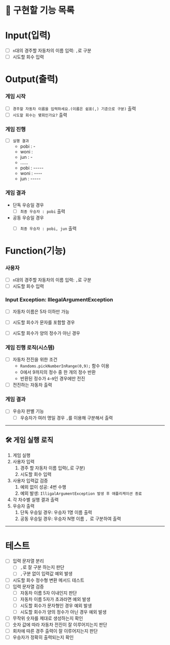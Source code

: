 # 🚀 구현할 기능 목록

# Input(입력)
- [ ] `n`대의 경주할 자동차의 이름 입력: `,`로 구분
- [ ] 시도할 회수 입력

# Output(출력)
### 게임 시작
- [ ] `경주할 자동차 이름을 입력하세요.(이름은 쉼표(,) 기준으로 구분)` 출력
- [ ] `시도할 회수는 몇회인가요?` 출력

### 게임 진행
- [ ] `실행 결과`
  - pobi : -
  - woni :
  - jun : -
  - ......
  - pobi : -----
  - woni : ----
  - jun : -----
### 게임 결과
- 단독 우승일 경우
  - [ ] `최종 우승자 : pobi` 출력
- 공동 우승일 경우
  - [ ] `최종 우승자 : pobi, jun` 출력


# Function(기능)
### 사용자
- [ ] `n`대의 경주할 자동차의 이름 입력: `,`로 구분
- [ ] 시도할 회수 입력
### Input Exception: IllegalArgumentException
- [ ] 자동차 이름은 5자 이하만 가능
- [ ] 시도할 회수가 문자를 포함할 경우
- [ ] 시도할 회수가 양의 정수가 아닌 경우


### 게임 진행 로직(시스템)
- [ ] 자동차 전진을 위한 조건
  - `Randoms.pickNumberInRange(0,9);` 함수 이용
  - 0에서 9까지의 정수 중 한 개의 정수 반환 
  - 반환된 정수가 `4~9`인 경우에만 전진
- [ ] 전진하는 자동차 출력

### 게임 결과
- [ ] 우승자 판별 기능
  - [ ] 우승자가 여러 명일 경우 `,`를 이용해 구분해서 출력

---

## 🛠 게임 실행 로직
1. 게임 실행
2. 사용자 입력
   1. 경주 할 자동차 이름 입력(`,`로 구분)
   2. 시도할 회수 입력
3. 사용자 입력값 검증
   1. 예외 없이 성공: 4번 수행 
   2. 예외 발생: `IlligalArgumentException 발생 후 애플리케이션 종료`
4. 각 차수별 실행 결과 출력
5. 우승자 출력
   1. 단독 우승일 경우: 우승자 1명 이름 출력
   2. 공동 우승일 경우: 우승자 N명 이름 `, `로 구분하여 출력

---

# 테스트
- [ ] 입력 문자열 분리
  - [ ] `,`로 잘 구분 하는지 판단
  - [ ] `,`구분 없이 입력값 예외 발생
- [ ] 시도할 회수 정수형 변환 메서드 테스트
- [ ] 입력 문자열 검증
  - [ ] 자동차 이름 5자 이내인지 판단
  - [ ] 자동차 이름 5자가 초과라면 예외 발생
  - [ ] 시도할 회수가 문자형인 경우 예외 발생
  - [ ] 시도할 회수가 양의 정수가 아닌 경우 예외 발생 
- [ ] 무작위 숫자를 제대로 생성하는지 확인
- [ ] 숫자 값에 따라 자동차 전진이 잘 이루어지는지 판단
- [ ] 회차에 따른 경주 출력이 잘 이루어지는지 판단
- [ ] 우승자가 정확히 출력되는지 확인